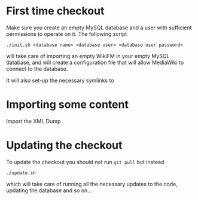 First time checkout
===================

Make sure you create an empty MySQL database and a user with sufficient permissions to operate on it.
The following script

    ./init.sh <database name> <database user> <database user password>
    
will take care of importing an empty WikiFM in your empty MySQL database, and will create a configuration file that will allow MediaWiki to connect to the database.

It will also set-up the necessary symlinks to


Importing some content
======================

Import the XML Dump

Updating the checkout
=====================

To update the checkout you should not run `git pull` but instead

    ./update.sh
    
which will take care of running all the necessary updates to the code, updating the database and so on...

